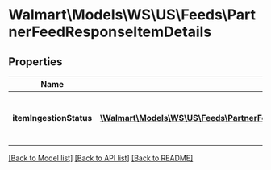 # Walmart\Models\WS\US\Feeds\PartnerFeedResponseItemDetails

## Properties

Name | Type | Description | Notes
------------ | ------------- | ------------- | -------------
**itemIngestionStatus** | [**\Walmart\Models\WS\US\Feeds\PartnerFeedResponseItemDetailsItemIngestionStatusInner[]**](PartnerFeedResponseItemDetailsItemIngestionStatusInner.md) | The ingestion status of an individual item | [optional]


[[Back to Model list]](./) [[Back to API list]](../../../../../README.md#supported-apis) [[Back to README]](../../../../../README.md)
